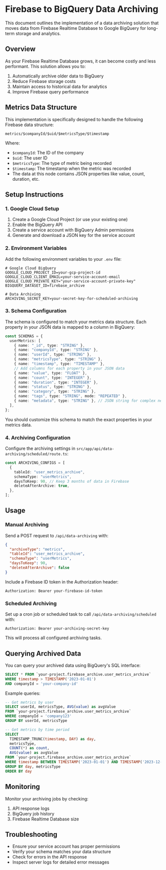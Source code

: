 # Firebase to BigQuery Data Archiving

This document outlines the implementation of a data archiving solution that moves data from Firebase Realtime Database to Google BigQuery for long-term storage and analytics.

## Overview

As your Firebase Realtime Database grows, it can become costly and less performant. This solution allows you to:

1. Automatically archive older data to BigQuery
2. Reduce Firebase storage costs
3. Maintain access to historical data for analytics
4. Improve Firebase query performance

## Metrics Data Structure

This implementation is specifically designed to handle the following Firebase data structure:

```
metrics/$companyId/$uid/$metricsType/$timestamp
```

Where:

- `$companyId`: The ID of the company
- `$uid`: The user ID
- `$metricsType`: The type of metric being recorded
- `$timestamp`: The timestamp when the metric was recorded
- The data at this node contains JSON properties like value, count, duration, etc.

## Setup Instructions

### 1. Google Cloud Setup

1. Create a Google Cloud Project (or use your existing one)
2. Enable the BigQuery API
3. Create a service account with BigQuery Admin permissions
4. Generate and download a JSON key for the service account

### 2. Environment Variables

Add the following environment variables to your `.env` file:

```
# Google Cloud BigQuery
GOOGLE_CLOUD_PROJECT_ID=your-gcp-project-id
GOOGLE_CLOUD_CLIENT_EMAIL=your-service-account-email
GOOGLE_CLOUD_PRIVATE_KEY="your-service-account-private-key"
BIGQUERY_DATASET_ID=firebase_archive

# Data Archiving
ARCHIVING_SECRET_KEY=your-secret-key-for-scheduled-archiving
```

### 3. Schema Configuration

The schema is configured to match your metrics data structure. Each property in your JSON data is mapped to a column in BigQuery:

```typescript
const SCHEMAS = {
  userMetrics: [
    { name: "_id", type: "STRING" },
    { name: "companyId", type: "STRING" },
    { name: "userId", type: "STRING" },
    { name: "metricsType", type: "STRING" },
    { name: "timestamp", type: "TIMESTAMP" },
    // Add columns for each property in your JSON data
    { name: "value", type: "FLOAT" },
    { name: "count", type: "INTEGER" },
    { name: "duration", type: "INTEGER" },
    { name: "status", type: "STRING" },
    { name: "category", type: "STRING" },
    { name: "tags", type: "STRING", mode: "REPEATED" },
    { name: "metadata", type: "STRING" }, // JSON string for complex nested data
  ],
};
```

You should customize this schema to match the exact properties in your metrics data.

### 4. Archiving Configuration

Configure the archiving settings in `src/app/api/data-archiving/scheduled/route.ts`:

```typescript
const ARCHIVING_CONFIGS = [
  {
    tableId: "user_metrics_archive",
    schemaType: "userMetrics",
    daysToKeep: 90, // Keep 3 months of data in Firebase
    deleteAfterArchive: true,
  },
];
```

## Usage

### Manual Archiving

Send a POST request to `/api/data-archiving` with:

```json
{
  "archiveType": "metrics",
  "tableId": "user_metrics_archive",
  "schemaType": "userMetrics",
  "daysToKeep": 90,
  "deleteAfterArchive": false
}
```

Include a Firebase ID token in the Authorization header:

```
Authorization: Bearer your-firebase-id-token
```

### Scheduled Archiving

Set up a cron job or scheduled task to call `/api/data-archiving/scheduled` with:

```
Authorization: Bearer your-archiving-secret-key
```

This will process all configured archiving tasks.

## Querying Archived Data

You can query your archived data using BigQuery's SQL interface:

```sql
SELECT * FROM `your-project.firebase_archive.user_metrics_archive`
WHERE timestamp > TIMESTAMP('2023-01-01')
AND companyId = 'your-company-id'
```

Example queries:

```sql
-- Get metrics by user
SELECT userId, metricsType, AVG(value) as avgValue
FROM `your-project.firebase_archive.user_metrics_archive`
WHERE companyId = 'company123'
GROUP BY userId, metricsType

-- Get metrics by time period
SELECT
  TIMESTAMP_TRUNC(timestamp, DAY) as day,
  metricsType,
  COUNT(*) as count,
  AVG(value) as avgValue
FROM `your-project.firebase_archive.user_metrics_archive`
WHERE timestamp BETWEEN TIMESTAMP('2023-01-01') AND TIMESTAMP('2023-12-31')
GROUP BY day, metricsType
ORDER BY day
```

## Monitoring

Monitor your archiving jobs by checking:

1. API response logs
2. BigQuery job history
3. Firebase Realtime Database size

## Troubleshooting

- Ensure your service account has proper permissions
- Verify your schema matches your data structure
- Check for errors in the API response
- Inspect server logs for detailed error messages
